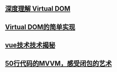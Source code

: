## [深度理解 Virtual DOM](https://www.cnblogs.com/wubaiqing/p/6726429.html)
## [Virtual DOM的简单实现](https://www.cnblogs.com/isLiu/p/8325186.html)
## [vue技术技术揭秘](https://ustbhuangyi.github.io/vue-analysis/)
## [50行代码的MVVM，感受闭包的艺术](https://juejin.im/post/5b1fa77451882513ea5cc2ca)
